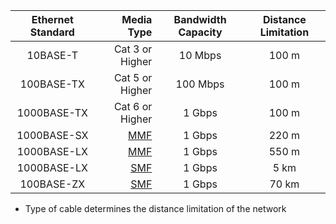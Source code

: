 
<table>
<thead>
<tr class="header">
<th style="text-align: center;">Ethernet Standard</th>
<th style="text-align: right;">Media Type</th>
<th style="text-align: center;">Bandwidth Capacity</th>
<th style="text-align: center;">Distance Limitation</th>
</tr>
</thead>
<tbody>
<tr class="odd">
<td style="text-align: center;">10BASE-T</td>
<td style="text-align: right;">Cat 3 or Higher</td>
<td style="text-align: center;">10 Mbps</td>
<td style="text-align: center;">100 m</td>
</tr>
<tr class="even">
<td style="text-align: center;">100BASE-TX</td>
<td style="text-align: right;">Cat 5 or Higher</td>
<td style="text-align: center;">100 Mbps</td>
<td style="text-align: center;">100 m</td>
</tr>
<tr class="odd">
<td style="text-align: center;">1000BASE-TX</td>
<td style="text-align: right;">Cat 6 or Higher</td>
<td style="text-align: center;">1 Gbps</td>
<td style="text-align: center;">100 m</td>
</tr>
<tr class="even">
<td style="text-align: center;">1000BASE-SX</td>
<td style="text-align: right;"><a href="#MMF" class="tc-tiddlylink tc-tiddlylink-resolves">MMF</a></td>
<td style="text-align: center;">1 Gbps</td>
<td style="text-align: center;">220 m</td>
</tr>
<tr class="odd">
<td style="text-align: center;">1000BASE-LX</td>
<td style="text-align: right;"><a href="#MMF" class="tc-tiddlylink tc-tiddlylink-resolves">MMF</a></td>
<td style="text-align: center;">1 Gbps</td>
<td style="text-align: center;">550 m</td>
</tr>
<tr class="even">
<td style="text-align: center;">1000BASE-LX</td>
<td style="text-align: right;"><a href="#SMF" class="tc-tiddlylink tc-tiddlylink-resolves">SMF</a></td>
<td style="text-align: center;">1 Gbps</td>
<td style="text-align: center;">5 km</td>
</tr>
<tr class="odd">
<td style="text-align: center;">100BASE-ZX</td>
<td style="text-align: right;"><a href="#SMF" class="tc-tiddlylink tc-tiddlylink-resolves">SMF</a></td>
<td style="text-align: center;">1 Gbps</td>
<td style="text-align: center;">70 km</td>
</tr>
</tbody>
</table>

- Type of cable determines the distance limitation of the network
